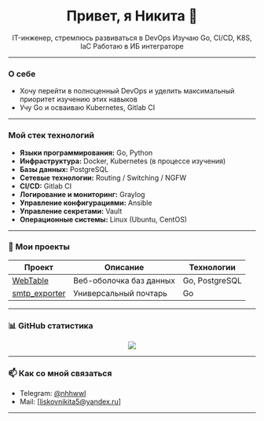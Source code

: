 <h1 align="center">Привет, я Никита 👋</h1>
<p align="center">
   IT-инженер, стремлюсь развиваться в DevOps  
   Изучаю Go, CI/CD, K8S, IaC   
   Работаю в ИБ интеграторе  
</p>

---

###  О себе
-  Хочу перейти в полноценный DevOps и уделить максимальный приоритет изучению этих навыков   
-  Учу Go и осваиваю Kubernetes, Gitlab CI  

---

###  Мой стек технологий
- **Языки программирования:** Go, Python  
- **Инфраструктура:** Docker, Kubernetes (в процессе изучения)
- **Базы данных:** PostgreSQL  
- **Сетевые технологии:** Routing / Switching / NGFW
- **CI/CD:** Gitlab CI
- **Логирование и мониторинг:** Graylog
- **Управление конфигурациями:** Ansible
- **Управление секретами:** Vault
- **Операционные системы:** Linux (Ubuntu, CentOS)     

---

### 🚀 Мои проекты
| Проект | Описание | Технологии |
|--------|----------|------------|
| [WebTable](https://github.com/AqV-rs/) | Веб-оболочка баз данных | Go, PostgreSQL |
| [smtp_exporter](https://github.com/AqV-rs/smtp_exporter) | Универсальный почтарь | Go |

---

### 📊 GitHub статистика  
<p align="center">
  <img src="https://github-readme-stats.vercel.app/api?username=your-username&show_icons=true&theme=radical" />
</p>

---

### 📫 Как со мной связаться  
- Telegram: [@nhhwwl](https://t.me/nhhwwl)  
- Mail: [liskovnikita5@yandex.ru]

---

